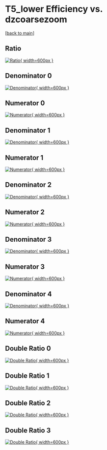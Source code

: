 # T5_lower Efficiency vs. dzcoarsezoom

[[back to main](./)]



## Ratio

[![Ratio](../mtv/var/T5_lower_xtr_0_0_eff_dzcoarsezoom.png){ width=600px }](../mtv/var/T5_lower_xtr_0_0_eff_dzcoarsezoom.pdf)

## Denominator 0

[![Denominator](../mtv/den/T5_lower_xtr_0_0_eff_dzcoarsezoom_den0.png){ width=600px }](../mtv/den/T5_lower_xtr_0_0_eff_dzcoarsezoom_den0.pdf)

## Numerator 0

[![Numerator](../mtv/num/T5_lower_xtr_0_0_eff_dzcoarsezoom_num0.png){ width=600px }](../mtv/num/T5_lower_xtr_0_0_eff_dzcoarsezoom_num0.pdf)

## Denominator 1

[![Denominator](../mtv/den/T5_lower_xtr_0_0_eff_dzcoarsezoom_den1.png){ width=600px }](../mtv/den/T5_lower_xtr_0_0_eff_dzcoarsezoom_den1.pdf)

## Numerator 1

[![Numerator](../mtv/num/T5_lower_xtr_0_0_eff_dzcoarsezoom_num1.png){ width=600px }](../mtv/num/T5_lower_xtr_0_0_eff_dzcoarsezoom_num1.pdf)

## Denominator 2

[![Denominator](../mtv/den/T5_lower_xtr_0_0_eff_dzcoarsezoom_den2.png){ width=600px }](../mtv/den/T5_lower_xtr_0_0_eff_dzcoarsezoom_den2.pdf)

## Numerator 2

[![Numerator](../mtv/num/T5_lower_xtr_0_0_eff_dzcoarsezoom_num2.png){ width=600px }](../mtv/num/T5_lower_xtr_0_0_eff_dzcoarsezoom_num2.pdf)

## Denominator 3

[![Denominator](../mtv/den/T5_lower_xtr_0_0_eff_dzcoarsezoom_den3.png){ width=600px }](../mtv/den/T5_lower_xtr_0_0_eff_dzcoarsezoom_den3.pdf)

## Numerator 3

[![Numerator](../mtv/num/T5_lower_xtr_0_0_eff_dzcoarsezoom_num3.png){ width=600px }](../mtv/num/T5_lower_xtr_0_0_eff_dzcoarsezoom_num3.pdf)

## Denominator 4

[![Denominator](../mtv/den/T5_lower_xtr_0_0_eff_dzcoarsezoom_den4.png){ width=600px }](../mtv/den/T5_lower_xtr_0_0_eff_dzcoarsezoom_den4.pdf)

## Numerator 4

[![Numerator](../mtv/num/T5_lower_xtr_0_0_eff_dzcoarsezoom_num4.png){ width=600px }](../mtv/num/T5_lower_xtr_0_0_eff_dzcoarsezoom_num4.pdf)

## Double Ratio 0

[![Double Ratio](../mtv/ratio/T5_lower_xtr_0_0_eff_dzcoarsezoom_ratio0.png){ width=600px }](../mtv/ratio/T5_lower_xtr_0_0_eff_dzcoarsezoom_ratio0.pdf)

## Double Ratio 1

[![Double Ratio](../mtv/ratio/T5_lower_xtr_0_0_eff_dzcoarsezoom_ratio1.png){ width=600px }](../mtv/ratio/T5_lower_xtr_0_0_eff_dzcoarsezoom_ratio1.pdf)

## Double Ratio 2

[![Double Ratio](../mtv/ratio/T5_lower_xtr_0_0_eff_dzcoarsezoom_ratio2.png){ width=600px }](../mtv/ratio/T5_lower_xtr_0_0_eff_dzcoarsezoom_ratio2.pdf)

## Double Ratio 3

[![Double Ratio](../mtv/ratio/T5_lower_xtr_0_0_eff_dzcoarsezoom_ratio3.png){ width=600px }](../mtv/ratio/T5_lower_xtr_0_0_eff_dzcoarsezoom_ratio3.pdf)

